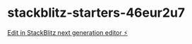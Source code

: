 # stackblitz-starters-46eur2u7

[Edit in StackBlitz next generation editor ⚡️](https://stackblitz.com/~/github.com/jamio2650/stackblitz-starters-46eur2u7)